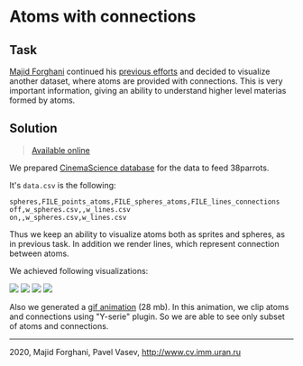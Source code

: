 # Atoms with connections

## Task
[Majid Forghani](https://www.researchgate.net/profile/Majid_Forghani2) continued his [previous efforts](2-atomic-connections.md) and decided to visualize another dataset,
where atoms are provided with connections. This is very important information, giving an ability to understand higher level materias
formed by atoms.

## Solution
> [Available online](http://tinyurl.com/u8vukmh)

We prepared [CinemaScience database](http://viewlang.ru/objs/data/38examples/5-proteins/protein-2-connections.cdb/) for the data to feed 38parrots.

It's `data.csv` is the following:
```
spheres,FILE_points_atoms,FILE_spheres_atoms,FILE_lines_connections
off,w_spheres.csv,,w_lines.csv
on,,w_spheres.csv,w_lines.csv
```

Thus we keep an ability to visualize atoms both as sprites and spheres, as in previous task. In addition we render lines, which represent
connection between atoms.

We achieved following visualizations:

![](http://showtime.lact.in/resizer_st/fit/340/340//files/visual/2020-03-14/2020-03-14-at-19-34-41.png[0])
![](http://showtime.lact.in/resizer_st/fit/340/340//files/visual/2020-03-14/2020-03-14-at-19-34-51.png[0])
![](http://showtime.lact.in/resizer_st/fit/340/340//files/visual/2020-03-14/2020-03-14-at-19-42-24.png[0])
![](http://showtime.lact.in/resizer_st/fit/340/340//files/visual/2020-03-14/2020-03-14-at-19-45-16.png[0])

Also we generated a [gif animation](http://showtime.lact.in/files/visual/2020-03-14/2020-03-14-at-19-40-12.gif) (28 mb).
In this animation, we clip atoms and connections using "Y-serie" plugin.
So we are able to see only subset of atoms and connections.

---
2020, Majid Forghani, Pavel Vasev, http://www.cv.imm.uran.ru